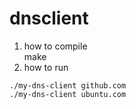 # dnsclient
1. how to compile</br>
make</br>
2. how to run</br>

`./my-dns-client github.com` </br>
`./my-dns-client ubuntu.com`
